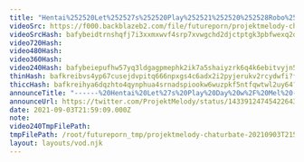 ```yaml
---
title: "Hentai%252520Let%252527s%252520Play%252521%252520%252528Robo%252520Life%25253A%252520Days%252520With%252520Aino%252529%252520--%252520You%252520Won%252527t%252520Last%252520900%252520Seconds%252521%252521%252521"
videoSrc: https://f000.backblazeb2.com/file/futureporn/projektmelody-chaturbate-2021-09-03.mp4
videoSrcHash: bafybeidtrnshqfj7i3xxmxwvf4srp7xvwgchd2djctptgk3pbfwexq2o4y
video720Hash: 
video480Hash: 
video360Hash: 
video240Hash: bafybeiepufhw57yq3ldgagpmephk2ik7a5shaiyzrk6q4k6ebitvyjn5lq?filename=projektmelody-chaturbate-20210903T215909Z-240p.mp4
thinHash: bafkreibvs4yp67cusejdvpitq666npxgs4c6adx2i2pyjerukv2rcydwfi?filename=20210903T215909Z_thin.jpg
thiccHash: bafkreihya6dqzhto4qynphua4srnadspiookw6wuzpkf5ntfqwtwl2uy64?filename=20210903T215909Z_thicc.jpg
announceTitle: "------%20Hentai%20Let%27s%20Play%20Day%20w%2F%20Mel%20-------%20%20today%20we%27re%20playing%3A%20%22Robolife-Days%20with%20Aino%22%20%20%23NotSponsoredJustHorny"
announceUrl: https://twitter.com/ProjektMelody/status/1433912474542264321
date: 2021-09-03T21:59:09.000Z
note: 
video240TmpFilePath: 
tmpFilePath: /root/futureporn_tmp/projektmelody-chaturbate-20210903T215909Z.mp4
layout: layouts/vod.njk
---
```

